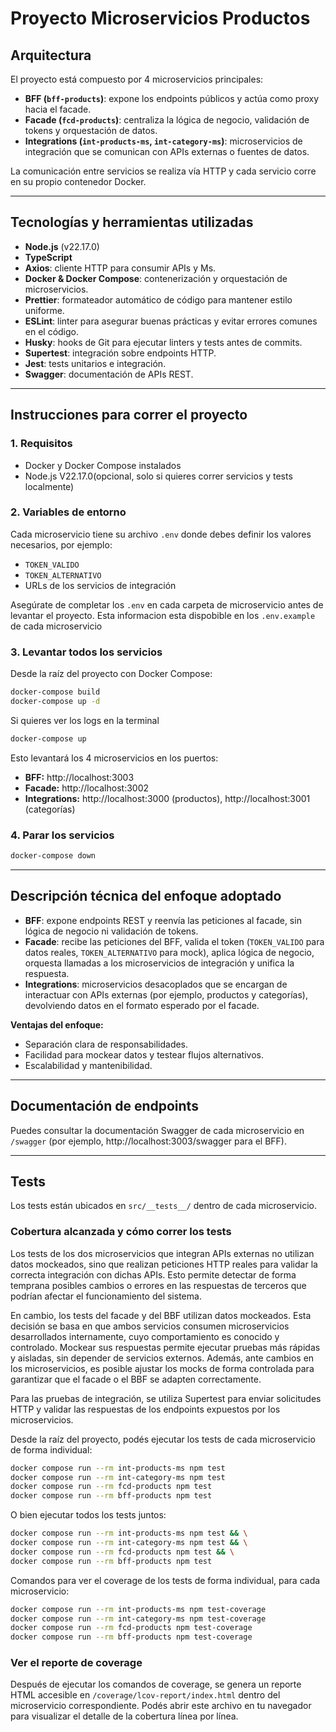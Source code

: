 # Proyecto Microservicios Productos

## Arquitectura

El proyecto está compuesto por 4 microservicios principales:

- **BFF (`bff-products`)**: expone los endpoints públicos y actúa como proxy hacia el facade.
- **Facade (`fcd-products`)**: centraliza la lógica de negocio, validación de tokens y orquestación de datos.
- **Integrations (`int-products-ms`, `int-category-ms`)**: microservicios de integración que se comunican con APIs externas o fuentes de datos.

La comunicación entre servicios se realiza vía HTTP y cada servicio corre en su propio contenedor Docker.

---

## Tecnologías y herramientas utilizadas

- **Node.js** (v22.17.0)
- **TypeScript**
- **Axios**: cliente HTTP para consumir APIs y Ms.
- **Docker & Docker Compose**: contenerización y orquestación de microservicios.
- **Prettier**: formateador automático de código para mantener estilo uniforme.
- **ESLint**: linter para asegurar buenas prácticas y evitar errores comunes en el código.
- **Husky**: hooks de Git para ejecutar linters y tests antes de commits.
- **Supertest**: integración sobre endpoints HTTP.
- **Jest**: tests unitarios e integración.
- **Swagger**: documentación de APIs REST.

---

## Instrucciones para correr el proyecto

### 1. Requisitos

- Docker y Docker Compose instalados
- Node.js V22.17.0(opcional, solo si quieres correr servicios y tests localmente)

### 2. Variables de entorno

Cada microservicio tiene su archivo `.env` donde debes definir los valores necesarios, por ejemplo:

- `TOKEN_VALIDO`
- `TOKEN_ALTERNATIVO`
- URLs de los servicios de integración

Asegúrate de completar los `.env` en cada carpeta de microservicio antes de levantar el proyecto. Esta informacion esta dispobible en los `.env.example` de cada microservicio

### 3. Levantar todos los servicios

Desde la raíz del proyecto con Docker Compose:

```sh
docker-compose build
docker-compose up -d
```

Si quieres ver los logs en la terminal

```sh
docker-compose up
```

Esto levantará los 4 microservicios en los puertos:

- **BFF:** http://localhost:3003
- **Facade:** http://localhost:3002
- **Integrations:** http://localhost:3000 (productos), http://localhost:3001 (categorías)

### 4. Parar los servicios

```sh
docker-compose down
```

---

## Descripción técnica del enfoque adoptado

- **BFF**: expone endpoints REST y reenvía las peticiones al facade, sin lógica de negocio ni validación de tokens.
- **Facade**: recibe las peticiones del BFF, valida el token (`TOKEN_VALIDO` para datos reales, `TOKEN_ALTERNATIVO` para mock), aplica lógica de negocio, orquesta llamadas a los microservicios de integración y unifica la respuesta.
- **Integrations**: microservicios desacoplados que se encargan de interactuar con APIs externas (por ejemplo, productos y categorías), devolviendo datos en el formato esperado por el facade.

**Ventajas del enfoque:**
- Separación clara de responsabilidades.
- Facilidad para mockear datos y testear flujos alternativos.
- Escalabilidad y mantenibilidad.

---

## Documentación de endpoints

Puedes consultar la documentación Swagger de cada microservicio en `/swagger` (por ejemplo, http://localhost:3003/swagger para el BFF).

---

## Tests

Los tests están ubicados en `src/__tests__/` dentro de cada microservicio.

### Cobertura alcanzada y cómo correr los tests

Los tests de los dos microservicios que integran APIs externas no utilizan datos mockeados, sino que realizan peticiones HTTP reales para validar la correcta integración con dichas APIs. Esto permite detectar de forma temprana posibles cambios o errores en las respuestas de terceros que podrían afectar el funcionamiento del sistema.

En cambio, los tests del facade y del BBF utilizan datos mockeados. Esta decisión se basa en que ambos servicios consumen microservicios desarrollados internamente, cuyo comportamiento es conocido y controlado. Mockear sus respuestas permite ejecutar pruebas más rápidas y aisladas, sin depender de servicios externos. Además, ante cambios en los microservicios, es posible ajustar los mocks de forma controlada para garantizar que el facade o el BBF se adapten correctamente.

Para las pruebas de integración, se utiliza Supertest para enviar solicitudes HTTP y validar las respuestas de los endpoints expuestos por los microservicios.

Desde la raíz del proyecto, podés ejecutar los tests de cada microservicio de forma individual:

```sh
docker compose run --rm int-products-ms npm test
docker compose run --rm int-category-ms npm test
docker compose run --rm fcd-products npm test
docker compose run --rm bff-products npm test
```

O bien ejecutar todos los tests juntos:

```sh
docker compose run --rm int-products-ms npm test && \
docker compose run --rm int-category-ms npm test && \
docker compose run --rm fcd-products npm test && \
docker compose run --rm bff-products npm test
```

Comandos para ver el coverage de los tests de forma individual, para cada microservicio:

```sh
docker compose run --rm int-products-ms npm test-coverage
docker compose run --rm int-category-ms npm test-coverage
docker compose run --rm fcd-products npm test-coverage
docker compose run --rm bff-products npm test-coverage
```

### Ver el reporte de coverage

Después de ejecutar los comandos de coverage, se genera un reporte HTML accesible en `/coverage/lcov-report/index.html` dentro del microservicio correspondiente. Podés abrir este archivo en tu navegador para visualizar el detalle de la cobertura línea por línea.
